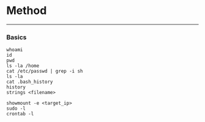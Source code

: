 # Method

---

### Basics

```shell
whoami
id
pwd
ls -la /home
cat /etc/passwd | grep -i sh
ls -la
cat .bash_history
history
strings <filename>

showmount -e <target_ip>
sudo -l
crontab -l
```
